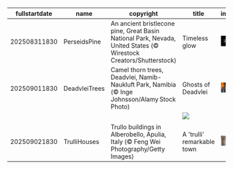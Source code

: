 |fullstartdate|name|copyright|title|image|
|--|--|--|--|--|
202508311830|PerseidsPine|An ancient bristlecone pine, Great Basin National Park, Nevada, United States (© Wirestock Creators/Shutterstock)|Timeless glow|![](/en-IN/2025/09/202508311830PerseidsPine.jpg)|
202509011830|DeadvleiTrees|Camel thorn trees, Deadvlei, Namib-Naukluft Park, Namibia (© Inge Johnsson/Alamy Stock Photo)|Ghosts of Deadvlei|![](/en-IN/2025/09/202509011830DeadvleiTrees.jpg)|
||||![](/en-IN/2025/09/.jpg)|
202509021830|TrulliHouses|Trullo buildings in Alberobello, Apulia, Italy (© Feng Wei Photography/Getty Images)|A 'trulli' remarkable town|![](/en-IN/2025/09/202509021830TrulliHouses.jpg)|
